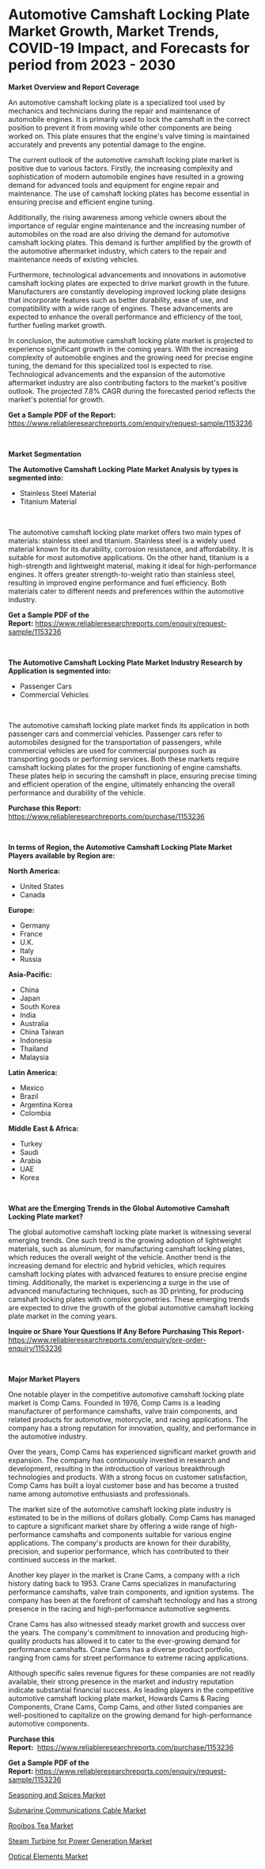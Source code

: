 <p><h1>Automotive Camshaft Locking Plate Market Growth, Market Trends, COVID-19 Impact, and Forecasts for period from 2023 - 2030</h1></p><p><strong>Market Overview and Report Coverage</strong></p>
<p><p>An automotive camshaft locking plate is a specialized tool used by mechanics and technicians during the repair and maintenance of automobile engines. It is primarily used to lock the camshaft in the correct position to prevent it from moving while other components are being worked on. This plate ensures that the engine's valve timing is maintained accurately and prevents any potential damage to the engine.</p><p>The current outlook of the automotive camshaft locking plate market is positive due to various factors. Firstly, the increasing complexity and sophistication of modern automobile engines have resulted in a growing demand for advanced tools and equipment for engine repair and maintenance. The use of camshaft locking plates has become essential in ensuring precise and efficient engine tuning.</p><p>Additionally, the rising awareness among vehicle owners about the importance of regular engine maintenance and the increasing number of automobiles on the road are also driving the demand for automotive camshaft locking plates. This demand is further amplified by the growth of the automotive aftermarket industry, which caters to the repair and maintenance needs of existing vehicles.</p><p>Furthermore, technological advancements and innovations in automotive camshaft locking plates are expected to drive market growth in the future. Manufacturers are constantly developing improved locking plate designs that incorporate features such as better durability, ease of use, and compatibility with a wide range of engines. These advancements are expected to enhance the overall performance and efficiency of the tool, further fueling market growth.</p><p>In conclusion, the automotive camshaft locking plate market is projected to experience significant growth in the coming years. With the increasing complexity of automobile engines and the growing need for precise engine tuning, the demand for this specialized tool is expected to rise. Technological advancements and the expansion of the automotive aftermarket industry are also contributing factors to the market's positive outlook. The projected 7.8% CAGR during the forecasted period reflects the market's potential for growth.</p></p>
<p><strong>Get a Sample PDF of the Report:</strong> <a href="https://www.reliableresearchreports.com/enquiry/request-sample/1153236">https://www.reliableresearchreports.com/enquiry/request-sample/1153236</a></p>
<p>&nbsp;</p>
<p><strong>Market Segmentation</strong></p>
<p><strong>The Automotive Camshaft Locking Plate Market Analysis by types is segmented into:</strong></p>
<p><ul><li>Stainless Steel Material</li><li>Titanium Material</li></ul></p>
<p>&nbsp;</p>
<p><p>The automotive camshaft locking plate market offers two main types of materials: stainless steel and titanium. Stainless steel is a widely used material known for its durability, corrosion resistance, and affordability. It is suitable for most automotive applications. On the other hand, titanium is a high-strength and lightweight material, making it ideal for high-performance engines. It offers greater strength-to-weight ratio than stainless steel, resulting in improved engine performance and fuel efficiency. Both materials cater to different needs and preferences within the automotive industry.</p></p>
<p><strong>Get a Sample PDF of the Report:</strong>&nbsp;<a href="https://www.reliableresearchreports.com/enquiry/request-sample/1153236">https://www.reliableresearchreports.com/enquiry/request-sample/1153236</a></p>
<p>&nbsp;</p>
<p><strong>The Automotive Camshaft Locking Plate Market Industry Research by Application is segmented into:</strong></p>
<p><ul><li>Passenger Cars</li><li>Commercial Vehicles</li></ul></p>
<p>&nbsp;</p>
<p><p>The automotive camshaft locking plate market finds its application in both passenger cars and commercial vehicles. Passenger cars refer to automobiles designed for the transportation of passengers, while commercial vehicles are used for commercial purposes such as transporting goods or performing services. Both these markets require camshaft locking plates for the proper functioning of engine camshafts. These plates help in securing the camshaft in place, ensuring precise timing and efficient operation of the engine, ultimately enhancing the overall performance and durability of the vehicle.</p></p>
<p><strong>Purchase this Report:</strong>&nbsp; <a href="https://www.reliableresearchreports.com/purchase/1153236">https://www.reliableresearchreports.com/purchase/1153236</a></p>
<p>&nbsp;</p>
<p><strong>In terms of Region, the Automotive Camshaft Locking Plate Market Players available by Region are:</strong></p>
<p>
    <p> <strong> North America: </strong>
        <ul>
            <li>United States</li>
            <li>Canada</li>
        </ul>
        </p> 
    <p> <strong> Europe: </strong>
        <ul>
            <li>Germany</li>
            <li>France</li>
            <li>U.K.</li>
            <li>Italy</li>
            <li>Russia</li>
        </ul>
        </p> 
    <p> <strong> Asia-Pacific: </strong>
        <ul>
            <li>China</li>
            <li>Japan</li>
            <li>South Korea</li>
            <li>India</li>
            <li>Australia</li>
            <li>China Taiwan</li>
            <li>Indonesia</li>
            <li>Thailand</li>
            <li>Malaysia</li>
        </ul>
        </p> 
    <p> <strong> Latin America: </strong>
        <ul>
            <li>Mexico</li>
            <li>Brazil</li>
            <li>Argentina Korea</li>
            <li>Colombia</li>
        </ul>
        </p> 
    <p> <strong> Middle East & Africa: </strong>
        <ul>
            <li>Turkey</li>
            <li>Saudi</li>
            <li>Arabia</li>
            <li>UAE</li>
            <li>Korea</li>
        </ul>
    </p>
    </p>
<p>&nbsp;</p>
<p><strong>What are the Emerging Trends in the Global Automotive Camshaft Locking Plate market?</strong></p>
<p><p>The global automotive camshaft locking plate market is witnessing several emerging trends. One such trend is the growing adoption of lightweight materials, such as aluminum, for manufacturing camshaft locking plates, which reduces the overall weight of the vehicle. Another trend is the increasing demand for electric and hybrid vehicles, which requires camshaft locking plates with advanced features to ensure precise engine timing. Additionally, the market is experiencing a surge in the use of advanced manufacturing techniques, such as 3D printing, for producing camshaft locking plates with complex geometries. These emerging trends are expected to drive the growth of the global automotive camshaft locking plate market in the coming years.</p></p>
<p><strong>Inquire or Share Your Questions If Any Before Purchasing This Report</strong>- <a href="https://www.reliableresearchreports.com/enquiry/pre-order-enquiry/1153236">https://www.reliableresearchreports.com/enquiry/pre-order-enquiry/1153236</a></p>
<p>&nbsp;</p>
<p><strong>Major Market Players</strong></p>
<p><p>One notable player in the competitive automotive camshaft locking plate market is Comp Cams. Founded in 1976, Comp Cams is a leading manufacturer of performance camshafts, valve train components, and related products for automotive, motorcycle, and racing applications. The company has a strong reputation for innovation, quality, and performance in the automotive industry.</p><p>Over the years, Comp Cams has experienced significant market growth and expansion. The company has continuously invested in research and development, resulting in the introduction of various breakthrough technologies and products. With a strong focus on customer satisfaction, Comp Cams has built a loyal customer base and has become a trusted name among automotive enthusiasts and professionals.</p><p>The market size of the automotive camshaft locking plate industry is estimated to be in the millions of dollars globally. Comp Cams has managed to capture a significant market share by offering a wide range of high-performance camshafts and components suitable for various engine applications. The company's products are known for their durability, precision, and superior performance, which has contributed to their continued success in the market.</p><p>Another key player in the market is Crane Cams, a company with a rich history dating back to 1953. Crane Cams specializes in manufacturing performance camshafts, valve train components, and ignition systems. The company has been at the forefront of camshaft technology and has a strong presence in the racing and high-performance automotive segments.</p><p>Crane Cams has also witnessed steady market growth and success over the years. The company's commitment to innovation and producing high-quality products has allowed it to cater to the ever-growing demand for performance camshafts. Crane Cams has a diverse product portfolio, ranging from cams for street performance to extreme racing applications.</p><p>Although specific sales revenue figures for these companies are not readily available, their strong presence in the market and industry reputation indicate substantial financial success. As leading players in the competitive automotive camshaft locking plate market, Howards Cams & Racing Components, Crane Cams, Comp Cams, and other listed companies are well-positioned to capitalize on the growing demand for high-performance automotive components.</p></p>
<p><strong>Purchase this Report:</strong>&nbsp;&nbsp;<a href="https://www.reliableresearchreports.com/purchase/1153236">https://www.reliableresearchreports.com/purchase/1153236</a></p>
<p></p>
<p><strong>Get a Sample PDF of the Report:</strong>&nbsp;<a href="https://www.reliableresearchreports.com/enquiry/request-sample/1153236">https://www.reliableresearchreports.com/enquiry/request-sample/1153236</a></p>
<p><p><a href="https://medium.com/@nettieboyle84/seasoning-and-spices-market-exploring-market-share-market-trends-and-future-growth-cd53fa18465e">Seasoning and Spices Market</a></p><p><a href="https://www.linkedin.com/pulse/submarine-communications-cable-market-research-report-vu3le/">Submarine Communications Cable Market</a></p><p><a href="https://www.linkedin.com/pulse/rooibos-tea-market-share-amp-new-trends-analysis-report-htade/">Rooibos Tea Market</a></p><p><a href="https://medium.com/@kanew14036/steam-turbine-for-power-generation-market-report-reveals-the-latest-trends-and-growth-opportunities-b09e4ca228a0">Steam Turbine for Power Generation Market</a></p><p><a href="https://www.linkedin.com/pulse/optical-elements-market-research-report-unlocks-analysis-lz5ee/">Optical Elements Market</a></p></p>